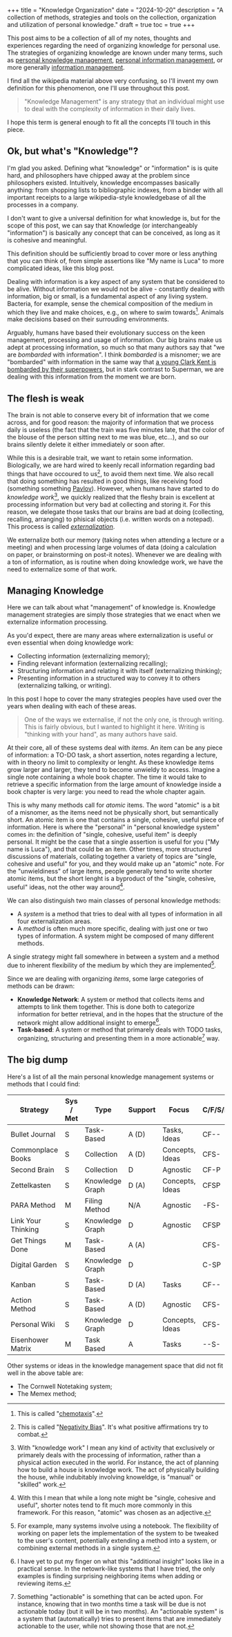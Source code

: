 +++
title = "Knowledge Organization"
date = "2024-10-20"
description = "A collection of methods, strategies and tools on the collection, organization and utilization of personal knowledge."
draft = true
toc = true
+++

This post aims to be a collection of all of my notes, thoughts and experiences regarding the need of organizing knowledge for personal use.
The strategies of organizing knowledge are known under many terms, such as [personal knowledge management](https://en.wikipedia.org/wiki/Personal_knowledge_management), [personal information management](https://en.wikipedia.org/wiki/Personal_information_management), or more generally [information management](https://en.wikipedia.org/wiki/Information_management).

I find all the wikipedia material above very confusing, so I'll invent my own definition for this phenomenon, one I'll use throughout this post.

> "Knowledge Management" is any strategy that an individual might use to deal with the complexity of information in their daily lives.

I hope this term is general enough to fit all the concepts I'll touch in this piece.

## Ok, but what's "Knowledge"?

I'm glad you asked. Defining what "knowledge" or "information" is is quite hard, and philosophers have chipped away at the problem since philosophers existed.
Intuitively, knowledge encompasses basically anything: from shopping lists to bibliographic indexes, from a binder with all important receipts to a large wikipedia-style knowledgebase of all the processes in a company.

I don't want to give a universal definition for what knowledge is, but for the scope of this post, we can say that Knowledge (or interchangeably "information") is basically any concept that can be conceived, as long as it is cohesive and meaningful.

This definition should be sufficiently broad to cover more or less anything that you can think of, from simple assertions like "My name is Luca" to more complicated ideas, like this blog post.

Dealing with information is a key aspect of any system that be considered to be alive.
Without information we would not be alive - constantly dealing with information, big or small, is a fundamental aspect of any living system.
Bacteria, for example, sense the chemical composition of the medium in which they live and make choices, e.g., on where to swim towards[^chemotaxis].
Animals make decisions based on their surrouding environments.

Arguably, humans have based their evolutionary success on the keen management, processing and usage of information.
Our big brains make us adept at processing information, so much so that many authors say that "we are *bombarded* with information".
I think *bombarded* is a misnomer; we are "bombarded" with information in the same way that [a young Clark Kent is bombarded by their superpowers](https://www.youtube.com/watch?v=VcdFURryKjA), but in stark contrast to Superman, we are dealing with this information from the moment we are born.

## The flesh is weak
The brain is not able to conserve every bit of information that we come across, and for good reason: the majority of information that we process daily is useless (the fact that the train was five minutes late, that the color of the blouse of the person sitting next to me was blue, etc...), and so our brains silently delete it either immediately or soon after.

While this is a desirable trait, we want to retain some information.
Biologically, we are hard wired to keenly recall information regarding bad things that have occoured to us[^negbias], to avoid them next time.
We also recall that doing something has resulted in good things, like receiving food (something something [Pavlov](https://en.wikipedia.org/wiki/Classical_conditioning)).
However, when humans have started to do *knowledge work*[^kwork], we quickly realized that the fleshy brain is excellent at processing information but very bad at collecting and storing it.
For this reason, we delegate those tasks that our brains are bad at doing (collecting, recalling, arranging) to phisical objects (i.e. written words on a notepad).
This process is called [*externalization*](https://en.wikipedia.org/wiki/External_memory_(psychology)).

We externalize both our memory (taking notes when attending a lecture or a meeting) and when processing large volumes of data (doing a calculation on paper, or brainstorming on post-it notes).
Whenever we are dealing with a ton of information, as is routine when doing knowledge work, we have the need to externalize some of that work.

## Managing Knowledge

Here we can talk about what "management" of knowledge is.
Knowledge management strategies are simply those strategies that we enact when we externalize information processing.

As you'd expect, there are many areas where externalization is useful or even essential when doing knowledge work:
- Collecting information (externalizing memory);
- Finding relevant information (externalizing recalling);
- Structuring information and relating it with itself (externalizing thinking);
- Presenting information in a structured way to convey it to others (externalizing talking, or writing).

In this post I hope to cover the many strategies peoples have used over the years when dealing with each of these areas.

> One of the ways we externalise, if not the only one, is through writing. This is fairly obvious, but I wanted to highlight it here.
> Writing is "thinking with your hand", as many authors have said.

At their core, all of these systems deal with *items*.
An item can be any piece of information: a TO-DO task, a short assertion, notes regarding a lecture, with in theory no limit to complexity or lenght.
As these knowledge items grow larger and larger, they tend to become unwieldy to access.
Imagine a single note containing a whole book chapter.
The time it would take to retrieve a specific information from the large amount of knowledge inside a book chapter is very large: you need to read the whole chapter again.

This is why many methods call for *atomic* items.
The word "atomic" is a bit of a misnomer, as the items need not be physically short, but semantically short.
An atomic item is one that contains a single, cohesive, useful piece of information.
Here is where the "personal" in "personal knowledge system" comes in: the definition of "single, cohesive, useful item" is deeply personal.
It might be the case that a single assertion is useful for you ("My name is Luca"), and that could be an item. Other times, more structured discussions of materials, collating together a variety of topics are "single, cohesive and useful" for you, and they would make up an "atomic" note.
For the "unwieldiness" of large items, people generally tend to write shorter atomic items, but the short lenght is a byproduct of the "single, cohesive, useful" ideas, not the other way around[^explain].

We can also distinguish two main classes of personal knowledge methods:
- A *system* is a method that tries to deal with all types of information in all four externalization areas.
- A *method* is often much more specific, dealing with just one or two types of information. A system might be composed of many different methods.

A single strategy might fall somewhere in between a system and a method due to inherent flexibility of the medium by which they are implemented[^medium].

Since we are dealing with organizing *items*, some large categories of methods can be drawn:
- **Knowledge Network**: A system or method that collects items and attempts to link them together. This is done both to categorize information for better retrieval, and in the hopes that the structure of the network might allow additional insight to emerge[^networkinsight].
- **Task-based**: A system or method that primarely deals with TODO tasks, organizing, structuring and presenting them in a more actionable[^actionable] way.

## The big dump
Here's a list of all the main personal knowledge management systems or methods that I could find:

| Strategy           | Sys / Met | Type            | Support | Focus           | C/F/S/P |
|--------------------|-----------|-----------------|---------|-----------------|---------|
| Bullet Journal     | S         | Task-Based      | A (D)   | Tasks, Ideas    | CF--    |
| Commonplace Books  | S         | Collection      | A (D)   | Concepts, Ideas | CFS-    |
| Second Brain       | S         | Collection      | D       | Agnostic        | CF-P    |
| Zettelkasten       | S         | Knowledge Graph | D (A)   | Concepts, Ideas | CFSP    |
| PARA Method        | M         | Filing Method   | N/A     | Agnostic        | -FS-    |
| Link Your Thinking | S         | Knowledge Graph | D       | Agnostic        | CFSP    |
| Get Things Done    | M         | Task-Based      | A (A)   |                 | CFS-    |
| Digital Garden     | S         | Knowledge Graph | D       |                 | C-SP    |
| Kanban             | S         | Task-Based      | D (A)   | Tasks           | CF--    |
| Action Method      | S         | Task-Based      | A (D)   | Agnostic        | CFS-    |
| Personal Wiki      | S         | Knowledge Graph | D       | Concepts, Ideas | CFS-    |
| Eisenhower Matrix  | M         | Task Based      | A       | Tasks           | --S-    |

Other systems or ideas in the knowledge management space that did not fit well in the above table are:
- The Cornwell Notetaking system;
- The Memex method;



[^chemotaxis]: This is called "[chemotaxis](https://en.wikipedia.org/wiki/Chemotaxis)".
[^negbias]: This is called "[Negativity Bias](https://en.wikipedia.org/wiki/Negativity_bias)". It's what positive affirmations try to combat.
[^kwork]: With "knowledge work" I mean any kind of activity that exclusively or primarely deals with the processing of information, rather than a physical action executed in the world. For instance, the act of planning how to build a house is knowledge work. The act of physically building the house, while indubitably involving knoweldge, is "manual" or "skilled" work.
[^explain]: With this I mean that while a long note might be "single, cohesive and useful", shorter notes tend to fit much more commonly in this framework. For this reason, "atomic" was chosen as an adjective.
[^medium]: For example, many systems involve using a notebook. The flexibility of working on paper lets the implementation of the system to be tweaked to the user's content, potentially extending a method into a system, or combining external methods in a single system.
[^networkinsight]: I have yet to put my finger on what this "additional insight" looks like in a practical sense. In the netowrk-like systems that I have tried, the only examples is finding surprising neighboring items when adding or reviewing items.
[^actionable]: Something "actionable" is something that can be acted upon. For instance, knowing that in two months time a task will be due is not actionable today (but it will be in two months). An "actionable system" is a system that (automatically) tries to present items that are immediately actionable to the user, while not showing those that are not.
